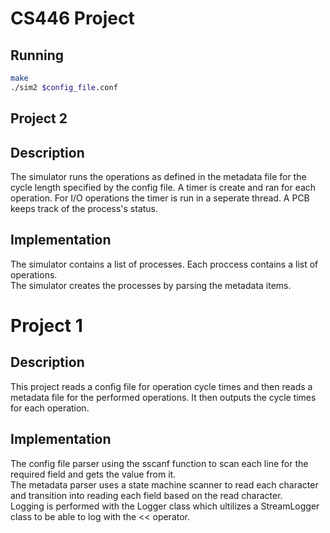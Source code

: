 # CS446 Project

## Running
```bash
make
./sim2 $config_file.conf
```

## Project 2
## Description
The simulator runs the operations as defined in the metadata file for the cycle length specified by the config file. A timer is create and ran for each operation.
For I/O operations the timer is run in a seperate thread. A PCB keeps track of the process's status.

## Implementation
The simulator contains a list of processes. Each proccess contains a list of operations.\
The simulator creates the processes by parsing the metadata items.

# Project 1
## Description
This project reads a config file for operation cycle times and then reads a metadata file for the performed operations. It then outputs the cycle times for each operation.

## Implementation
The config file parser using the sscanf function to scan each line for the required field and gets the value from it.\
The metadata parser uses a state machine scanner to read each character and transition into reading each field based on the read character.\
Logging is performed with the Logger class which ultilizes a StreamLogger class to be able to log with the << operator.
